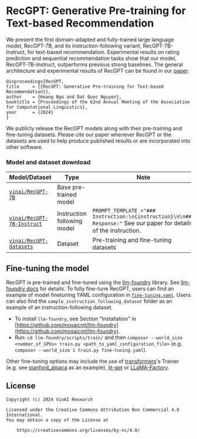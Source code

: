 # RecGPT: Generative  Pre-training  for  Text-based  Recommendation

We present the first domain-adapted and fully-trained large language model,  RecGPT-7B, and its instruction-following variant, RecGPT-7B-Instruct, for  text-based  recommendation. Experimental results on rating prediction and  sequential recommendation tasks show that our model, RecGPT-7B-Instruct,  outperforms previous strong baselines. The general architecture and experimental results of RecGPT can be found in our [paper](http://arxiv.org/abs/2405.12715):

```
@inproceedings{RecGPT,
title     = {{RecGPT: Generative Pre-training for Text-based Recommendation}},
author    = {Hoang Ngo and Dat Quoc Nguyen},
booktitle = {Proceedings of the 62nd Annual Meeting of the Association for Computational Linguistics},
year      = {2024}
}
```

We publicly release the RecGPT models along with their pre-training and fine-tuning datasets. Please cite our paper whenever RecGPT or the datasets are used to help produce published results or are incorporated into other software.

### Model and dataset download

Model/Dataset | Type | Note
---|--|---
[`vinai/RecGPT-7B`](https://huggingface.co/vinai/RecGPT-7B) | Base pre-trained model | 
[`vinai/RecGPT-7B-Instruct`](https://huggingface.co/vinai/RecGPT-7B-Instruct) | Instruction following model | `PROMPT_TEMPLATE ="### Instruction:\n{instruction}\n\n### Response:"` See our paper for details of the instruction.
[`vinai/RecGPT-datasets`](https://huggingface.co/datasets/vinai/RecGPT-datasets)| Dataset | Pre-training and fine-tuning datasets

## Fine-tuning the model <a name="finetuning"></a>

RecGPT is pre-trained and fine-tuned using the [llm-foundry](https://github.com/mosaicml/llm-foundry) library. See [llm-foundry docs](https://github.com/mosaicml/llm-foundry/blob/main/scripts/train/README.md#llmfinetuning) for details. To fully fine-tune RecGPT, users can find an example of model finetuning YAML configuration in [`fine-tuning.yaml`](https://github.com/VinAIResearch/RecGPT/blob/main/fine-tuning.yaml). Users can also find the `sample_instruction_following_dataset` folder as an example of an instruction-following dataset.

- To install `llm-foundry`, see Section "Installation" in [https://github.com/mosaicml/llm-foundry](https://github.com/mosaicml/llm-foundry).
- Run: `cd llm-foundry/scripts/train/` and then `composer --world_size <number_of_GPUs> train.py <path_to_yaml_configuration_file>` (e.g. `composer --world_size 1 train.py fine-tuning.yaml`). 

Other fine-tuning options may include the use of [transformers](https://github.com/huggingface/transformers)'s Trainer (e.g. see [stanford_alpaca](https://github.com/tatsu-lab/stanford_alpaca) as an example), [lit-gpt](https://github.com/Lightning-AI/litgpt) or [LLaMA-Factory](https://github.com/hiyouga/LLaMA-Factory).

## License

```
Copyright (c) 2024 VinAI Research

Licensed under the Creative Commons Attribution Non Commercial 4.0 International.
You may obtain a copy of the License at

    https://creativecommons.org/licenses/by-nc/4.0/
```
